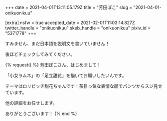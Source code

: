 +++
date = 2021-04-01T13:11:05.179Z
title = "芳田ぽこ"
slug = "2021-04-01-onikuonikuu"

[extra]
nsfw = true
accepted_date = 2021-02-01T11:03:14.827Z
twitter_handle = "onikuonikuu"
skeb_handle = "onikuonikuu"
pixiv_id = "5371778"
+++

すみません、まだ日本語を説明文を書いていません！

後ほどチェックしてみてください。

{% request() %}
芳田ぽこさん、はじめまして！

「小女ラムネ」の「足立甜花」を描いてお願いしたいんです。

テーマはロリビッチ甜花ちゃんです！茶目っ気な表情な顔でパンツからスジ見せています。

他の詳細をお任せします。

ありがとうございます！
{% end %}
